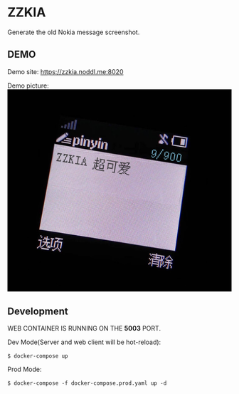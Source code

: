 # ZZKIA

Generate the old Nokia message screenshot.

## DEMO

Demo site: https://zzkia.noddl.me:8020

Demo picture: ![](./public/demo.png)

## Development

WEB CONTAINER IS RUNNING ON THE **5003** PORT.

Dev Mode(Server and web client will be hot-reload):

```
$ docker-compose up
```

Prod Mode:

```
$ docker-compose -f docker-compose.prod.yaml up -d
```
